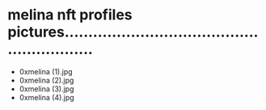 # melina nft profiles pictures...........................................................
- 0xmelina (1).jpg
- 0xmelina (2).jpg
- 0xmelina (3).jpg
- 0xmelina (4).jpg
